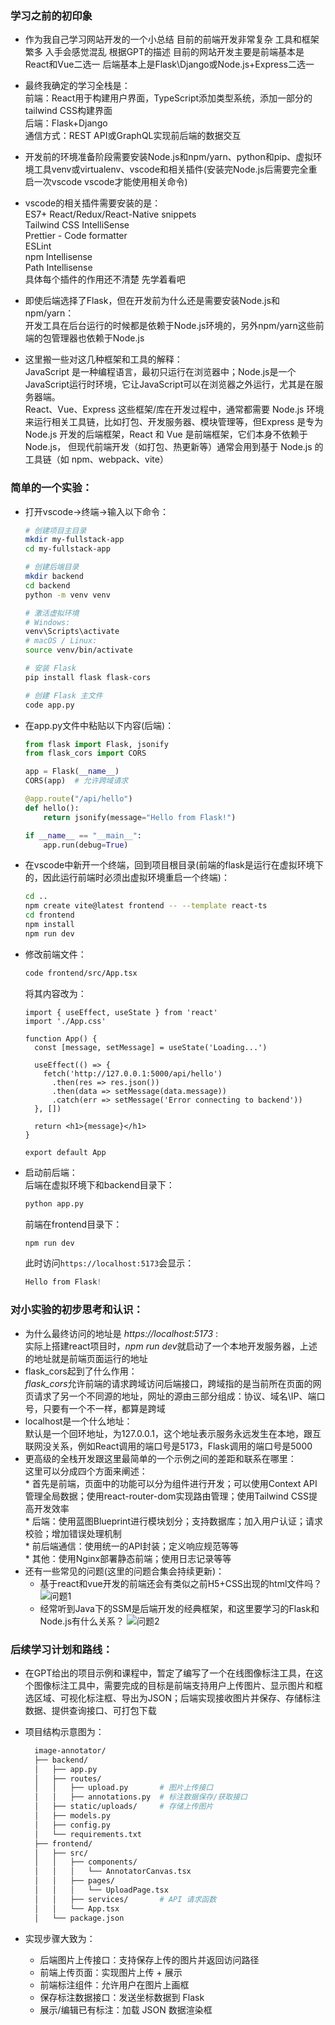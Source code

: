 ### 学习之前的初印象

* 作为我自己学习网站开发的一个小总结 目前的前端开发非常复杂 工具和框架繁多 入手会感觉混乱 根据GPT的描述 目前的网站开发主要是前端基本是React和Vue二选一 后端基本上是Flask\Django或Node.js+Express二选一

* 最终我确定的学习全栈是：  
    前端：React用于构建用户界面，TypeScript添加类型系统，添加一部分的tailwind CSS构建界面  
    后端：Flask+Django  
    通信方式：REST API或GraphQL实现前后端的数据交互

* 开发前的环境准备阶段需要安装Node.js和npm/yarn、python和pip、虚拟环境工具venv或virtualenv、vscode和相关插件(安装完Node.js后需要完全重启一次vscode vscode才能使用相关命令)

* vscode的相关插件需要安装的是：  
  ES7+ React/Redux/React-Native snippets  
  Tailwind CSS IntelliSense  
  Prettier - Code formatter  
  ESLint  
  npm Intellisense  
  Path Intellisense  
  具体每个插件的作用还不清楚 先学着看吧
 
* 即使后端选择了Flask，但在开发前为什么还是需要安装Node.js和npm/yarn：   
  开发工具在后台运行的时候都是依赖于Node.js环境的，另外npm/yarn这些前端的包管理器也依赖于Node.js
  
* 这里搬一些对这几种框架和工具的解释：  
  JavaScript 是一种编程语言，最初只运行在浏览器中；Node.js是一个JavaScript运行时环境，它让JavaScript可以在浏览器之外运行，尤其是在服务器端。  
  React、Vue、Express 这些框架/库在开发过程中，通常都需要 Node.js 环境来运行相关工具链，比如打包、开发服务器、模块管理等，但Express 是专为 Node.js 开发的后端框架，React 和 Vue 是前端框架，它们本身不依赖于 Node.js，
  但现代前端开发（如打包、热更新等）通常会用到基于 Node.js 的工具链（如 npm、webpack、vite）

### 简单的一个实验：

* 打开vscode->终端->输入以下命令：
  ```bash
  # 创建项目主目录
  mkdir my-fullstack-app
  cd my-fullstack-app
  
  # 创建后端目录
  mkdir backend
  cd backend
  python -m venv venv
  
  # 激活虚拟环境
  # Windows:
  venv\Scripts\activate
  # macOS / Linux:
  source venv/bin/activate
  
  # 安装 Flask
  pip install flask flask-cors
  
  # 创建 Flask 主文件
  code app.py
  ```
* 在app.py文件中粘贴以下内容(后端)：
  ```python
  from flask import Flask, jsonify
  from flask_cors import CORS
  
  app = Flask(__name__)
  CORS(app)  # 允许跨域请求
  
  @app.route("/api/hello")
  def hello():
      return jsonify(message="Hello from Flask!")
  
  if __name__ == "__main__":
      app.run(debug=True)
  ```
* 在vscode中新开一个终端，回到项目根目录(前端的flask是运行在虚拟环境下的，因此运行前端时必须出虚拟环境重启一个终端)：
  ```bash
  cd ..
  npm create vite@latest frontend -- --template react-ts
  cd frontend
  npm install
  npm run dev
  ```
* 修改前端文件：
  ```bash
  code frontend/src/App.tsx
  ```
  将其内容改为：
  ```tsx
  import { useEffect, useState } from 'react'
  import './App.css'
  
  function App() {
    const [message, setMessage] = useState('Loading...')
  
    useEffect(() => {
      fetch('http://127.0.0.1:5000/api/hello')
        .then(res => res.json())
        .then(data => setMessage(data.message))
        .catch(err => setMessage('Error connecting to backend'))
    }, [])
  
    return <h1>{message}</h1>
  }
  
  export default App
  ```
* 启动前后端：  
  后端在虚拟环境下和backend目录下：
  ```bash
  python app.py
  ```
  前端在frontend目录下：
  ```bash
  npm run dev
  ```
  此时访问`https://localhost:5173`会显示：
  ```csharp
  Hello from Flask!
  ```

### 对小实验的初步思考和认识：
* 为什么最终访问的地址是 *https://localhost:5173* :  
  实际上搭建react项目时，*npm run dev*就启动了一个本地开发服务器，上述的地址就是前端页面运行的地址
* flask_cors起到了什么作用：  
  *flask_cors*允许前端的请求跨域访问后端接口，跨域指的是当前所在页面的网页请求了另一个不同源的地址，网址的源由三部分组成：协议、域名\IP、端口号，只要有一个不一样，都算是跨域
* localhost是一个什么地址：  
  默认是一个回环地址，为127.0.0.1，这个地址表示服务永远发生在本地，跟互联网没关系，例如React调用的端口号是5173，Flask调用的端口号是5000
* 更高级的全栈开发跟这里最简单的一个示例之间的差距和联系在哪里：  
  这里可以分成四个方面来阐述：  
      * 首先是前端，页面中的功能可以分为组件进行开发；可以使用Context API管理全局数据；使用react-router-dom实现路由管理；使用Tailwind CSS提高开发效率  
      * 后端：使用蓝图Blueprint进行模块划分；支持数据库；加入用户认证；请求校验；增加错误处理机制  
      * 前后端通信：使用统一的API封装；定义响应规范等等  
      * 其他：使用Nginx部署静态前端；使用日志记录等等  
* 还有一些常见的问题(这里的问题合集会持续更新)：   
  * 基于react和vue开发的前端还会有类似之前H5+CSS出现的html文件吗？
  ![问题1](https://github.com/wanna-bornb-disciplinant/lab_page/blob/main/images/1.png?raw=true)
  * 经常听到Java下的SSM是后端开发的经典框架，和这里要学习的Flask和Node.js有什么关系？
  ![问题2](https://github.com/wanna-bornb-disciplinant/lab_page/blob/main/images/2.png?raw=true)

### 后续学习计划和路线：
* 在GPT给出的项目示例和课程中，暂定了编写了一个在线图像标注工具，在这个图像标注工具中，需要完成的目标是前端支持用户上传图片、显示图片和框选区域、可视化标注框、导出为JSON；后端实现接收图片并保存、存储标注数据、提供查询接口、可打包下载

* 项目结构示意图为：
  ```bash
    image-annotator/
    ├── backend/
    │   ├── app.py
    │   ├── routes/
    │   │   ├── upload.py       # 图片上传接口
    │   │   ├── annotations.py  # 标注数据保存/获取接口
    │   ├── static/uploads/     # 存储上传图片
    │   ├── models.py
    │   ├── config.py
    │   └── requirements.txt
    ├── frontend/
    │   ├── src/
    │   │   ├── components/
    │   │   │   └── AnnotatorCanvas.tsx
    │   │   ├── pages/
    │   │   │   └── UploadPage.tsx
    │   │   ├── services/       # API 请求函数
    │   │   └── App.tsx
    │   └── package.json
  ```

* 实现步骤大致为：
  * 后端图片上传接口：支持保存上传的图片并返回访问路径
  * 前端上传页面：实现图片上传 + 展示
  * 前端标注组件：允许用户在图片上画框
  * 保存标注数据接口：发送坐标数据到 Flask
  * 展示/编辑已有标注：加载 JSON 数据渲染框
  
  
